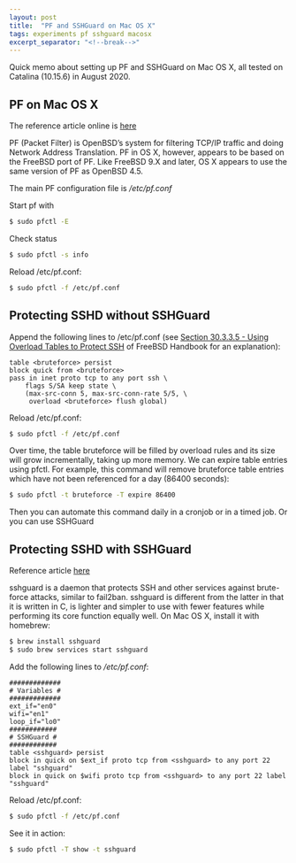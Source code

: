 ```yaml
---
layout: post
title:  "PF and SSHGuard on Mac OS X"
tags: experiments pf sshguard macosx
excerpt_separator: "<!--break-->"
---
```


Quick memo about setting up PF and SSHGuard on Mac OS X, all tested on Catalina (10.15.6) in August 2020. 

<!--break-->

## PF on Mac OS X

The reference article online is [here](https://manjusri.ucsc.edu/2015/03/10/PF-on-Mac-OS-X/)

PF (Packet Filter) is OpenBSD’s system for filtering TCP/IP traffic and doing Network Address Translation. PF in OS X, however, appears to be based on the FreeBSD port of PF. Like FreeBSD 9.X and later, OS X appears to use the same version of PF as OpenBSD 4.5.

The main PF configuration file is */etc/pf.conf*

Start pf with
```sh
$ sudo pfctl -E
```
Check status
```sh
$ sudo pfctl -s info
```

Reload /etc/pf.conf:
```sh
$ sudo pfctl -f /etc/pf.conf
```

## Protecting SSHD without SSHGuard

Append the following lines to /etc/pf.conf (see [Section 30.3.3.5 - Using Overload Tables to Protect SSH](https://www.freebsd.org/doc/handbook/firewalls-pf.html) of FreeBSD Handbook for an explanation):

```
table <bruteforce> persist
block quick from <bruteforce>
pass in inet proto tcp to any port ssh \
    flags S/SA keep state \
    (max-src-conn 5, max-src-conn-rate 5/5, \
     overload <bruteforce> flush global)
```

Reload /etc/pf.conf:
```sh
$ sudo pfctl -f /etc/pf.conf
```
Over time, the table bruteforce will be filled by overload rules and its size will grow incrementally, taking up more memory. We can expire table entries using pfctl. For example, this command will remove bruteforce table entries which have not been referenced for a day (86400 seconds):
```sh
$ sudo pfctl -t bruteforce -T expire 86400
```

Then you can automate this command daily in a cronjob or in a timed job. Or you can use SSHGuard

## Protecting SSHD with SSHGuard

Reference article [here](https://smallthingsfloat.com/2013/08/09/configure-sshguard-for-os-x-10-8/)

sshguard is a daemon that protects SSH and other services against brute-force attacks, similar to fail2ban. sshguard is different from the latter in that it is written in C, is lighter and simpler to use with fewer features while performing its core function equally well. On Mac OS X, install it with homebrew:

```sh
$ brew install sshguard
$ sudo brew services start sshguard
```

Add the following lines to */etc/pf.conf*:

```
#############
# Variables #
#############
ext_if="en0"
wifi="en1"
loop_if="lo0"
############
# SSHGuard #
############
table <sshguard> persist
block in quick on $ext_if proto tcp from <sshguard> to any port 22 label "sshguard"
block in quick on $wifi proto tcp from <sshguard> to any port 22 label "sshguard"
```

Reload /etc/pf.conf:
```sh
$ sudo pfctl -f /etc/pf.conf
```

See it in action:
```sh
$ sudo pfctl -T show -t sshguard
```

